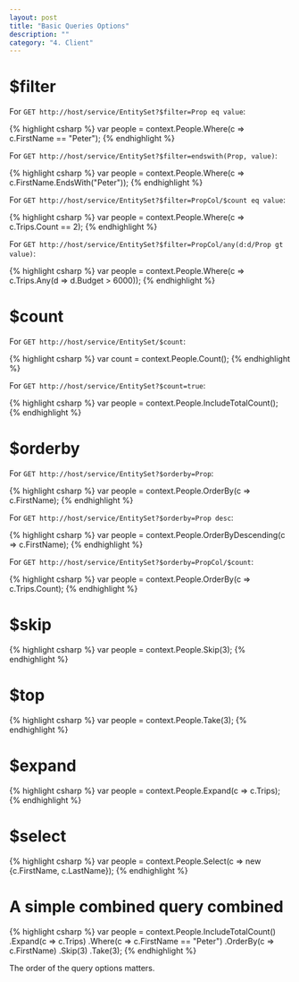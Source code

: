 ```yaml
---
layout: post
title: "Basic Queries Options"
description: ""
category: "4. Client"
---
```


# $filter

For `GET http://host/service/EntitySet?$filter=Prop eq value`:

{% highlight csharp %}
var people = context.People.Where(c => c.FirstName == "Peter");
{% endhighlight %}

For `GET http://host/service/EntitySet?$filter=endswith(Prop, value)`:

{% highlight csharp %}
var people = context.People.Where(c => c.FirstName.EndsWith("Peter"));
{% endhighlight %}

For `GET http://host/service/EntitySet?$filter=PropCol/$count eq value`:

{% highlight csharp %}
var people = context.People.Where(c => c.Trips.Count == 2);
{% endhighlight %}


For `GET http://host/service/EntitySet?$filter=PropCol/any(d:d/Prop gt value)`:

{% highlight csharp %}
var people = context.People.Where(c => c.Trips.Any(d => d.Budget > 6000));
{% endhighlight %}


# $count

For `GET http://host/service/EntitySet/$count`:

{% highlight csharp %}
var count = context.People.Count();
{% endhighlight %}

For `GET http://host/service/EntitySet?$count=true`:

{% highlight csharp %}
var people = context.People.IncludeTotalCount();
{% endhighlight %}

# $orderby

For `GET http://host/service/EntitySet?$orderby=Prop`:

{% highlight csharp %}
var people = context.People.OrderBy(c => c.FirstName);
{% endhighlight %}

For `GET http://host/service/EntitySet?$orderby=Prop desc`:

{% highlight csharp %}
var people = context.People.OrderByDescending(c => c.FirstName);
{% endhighlight %}

For `GET http://host/service/EntitySet?$orderby=PropCol/$count`:

{% highlight csharp %}
var people = context.People.OrderBy(c => c.Trips.Count);
{% endhighlight %}

# $skip

{% highlight csharp %}
var people = context.People.Skip(3);
{% endhighlight %}

# $top

{% highlight csharp %}
var people = context.People.Take(3);
{% endhighlight %}

# $expand

{% highlight csharp %}
var people = context.People.Expand(c => c.Trips);
{% endhighlight %}

# $select

{% highlight csharp %}
var people = context.People.Select(c => new {c.FirstName, c.LastName});
{% endhighlight %}

# A simple combined query combined

{% highlight csharp %}
var people =
    context.People.IncludeTotalCount()
        .Expand(c => c.Trips)
        .Where(c => c.FirstName == "Peter")
        .OrderBy(c => c.FirstName)
        .Skip(3)
        .Take(3);
{% endhighlight %}

The order of the query options matters.